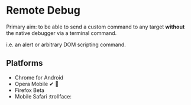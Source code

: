 # Remote Debug

Primary aim: to be able to send a custom command to any target **without** the native debugger via a terminal command.

i.e. an alert or arbitrary DOM scripting command.

## Platforms

- Chrome for Android
- Opera Mobile ✔ :facepunch:
- Firefox Beta
- Mobile Safari :trollface: